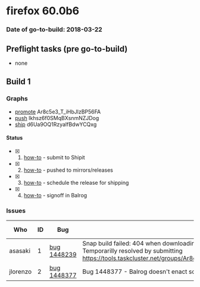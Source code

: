 # firefox 60.0b6

### Date of go-to-build: 2018-03-22

## Preflight tasks (pre go-to-build)
- none

## Build 1  

### Graphs
* [promote](https://tools.taskcluster.net/push-inspector/#/Ar8c5e3_T_iHbJlzBP56FA) Ar8c5e3_T_iHbJlzBP56FA
* [push](https://tools.taskcluster.net/push-inspector/#/Ikhsz6f0SMqBXsnmNZJDog) Ikhsz6f0SMqBXsnmNZJDog
* [ship](https://tools.taskcluster.net/push-inspector/#/d6Ua9OQ1RzyalfBdwYCQxg) d6Ua9OQ1RzyalfBdwYCQxg


#### Status
- [x] 1.  [how-to](https://wiki.mozilla.org/Release:Release_Automation_on_Mercurial:Starting_a_Release#Submit_to_Ship_It)  - submit to Shipit
- [x] 2.  [how-to](https://github.com/mozilla-releng/releasewarrior-2.0/blob/master/docs/release-promotion/desktop/howto.md#push-artifacts-to-releases-directory)  - pushed to mirrors/releases
- [x] 3.  [how-to](https://github.com/mozilla-releng/releasewarrior-2.0/blob/master/docs/release-promotion/desktop/howto.md#ship-the-release)  - schedule the release for shipping
- [x] 4.  [how-to](https://github.com/mozilla-releng/releasewarrior-2.0/blob/master/docs/release-promotion/desktop/howto.md#obtain-sign-offs-for-changes)  - signoff in Balrog

### Issues
| Who                 | ID               | Bug                                                                 | Description                | Resolved                | Future Threat                |
| ------------------- | ---------------- | ------------------------------------------------------------------- | -------------------------- | ----------------------- | ---------------------------- |
| asasaki  | 1 | [bug 1448239](https://bugzil.la/1448239)        | Snap build failed: 404 when downloading libtiff5-dev_4.0.6-1ubuntu0.3_amd64.deb. Temporarilly resolved by submitting https://tools.taskcluster.net/groups/Ar8c5e3_T_iHbJlzBP56FA/tasks/az361OxlRqCRJsRkveXfmg | True | True |
| jlorenzo  | 2 | [bug 1448377 ](https://bugzil.la/1448377 )        | Bug 1448377 - Balrog doesn't enact scheduled changes anymore | True | False |


